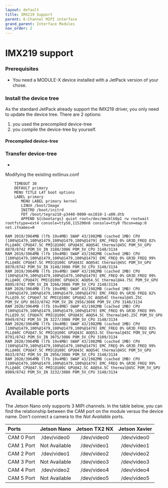 ```yaml
---
layout: default
title: IMX219 Support
parent: 6-Channel MIPI interface
grand_parent: Interface Modules
nav_order: 2
---
```


# IMX219 support

### Prerequisites

* You need a MODULE-X device installed with a JetPack version of your chose.

### Install the device tree

As the standard JetPack already support the IMX219 driver, you only need to update the device tree.
There are 2 options:
1. you used the precompiled device-tree
2. you compile the device-tree by yourself.

#### Precompiled device-tree



### Transfer device-tree

* 

Modifying the existing extlinux.conf


````text
    TIMEOUT 30
    DEFAULT primary
    MENU TITLE L4T boot options
    LABEL primary
       MENU LABEL primary kernel
       LINUX /boot/Image
       INITRD /boot/initrd
       FDT /boot/tegra210-p3448-0000-mx1010-1-a00.dtb
       APPEND ${cbootargs} quiet root=/dev/mmcblk0p1 rw rootwait rootfstype=ext4 console=ttyS0,115200n8 console=tty0 fbcon=map:0 net.ifnames=0
````

````
RAM 2019/3964MB (lfb 19x4MB) SWAP 43/1982MB (cached 1MB) CPU [100%@1479,100%@1479,100%@1479,100%@1479] EMC_FREQ 0% GR3D_FREQ 82% PLL@40C CPU@47.5C PMIC@100C GPU@43C AO@54C thermal@45C POM_5V_GPU 8870/8742 POM_5V_IN 3188/3086 POM_5V_CPU 3148/3134
RAM 2019/3964MB (lfb 19x4MB) SWAP 43/1982MB (cached 1MB) CPU [100%@1479,100%@1479,100%@1479,100%@1479] EMC_FREQ 0% GR3D_FREQ 99% PLL@40C CPU@47.5C PMIC@100C GPU@43C AO@54C thermal@45C POM_5V_GPU 8870/8742 POM_5V_IN 3148/3086 POM_5V_CPU 3148/3134
RAM 2019/3964MB (lfb 19x4MB) SWAP 43/1982MB (cached 1MB) CPU [100%@1479,100%@1479,100%@1479,100%@1479] EMC_FREQ 0% GR3D_FREQ 99% PLL@40C CPU@47C PMIC@100C GPU@43C AO@54.5C thermal@44.75C POM_5V_GPU 8895/8742 POM_5V_IN 3266/3086 POM_5V_CPU 3148/3134
RAM 2020/3964MB (lfb 19x4MB) SWAP 43/1982MB (cached 1MB) CPU [100%@1479,100%@1479,100%@1479,100%@1479] EMC_FREQ 0% GR3D_FREQ 82% PLL@39.5C CPU@47.5C PMIC@100C GPU@42.5C AO@54C thermal@45.25C POM_5V_GPU 8633/8742 POM_5V_IN 2956/3086 POM_5V_CPU 3148/3134
RAM 2020/3964MB (lfb 19x4MB) SWAP 43/1982MB (cached 1MB) CPU [100%@1479,100%@1479,100%@1479,100%@1479] EMC_FREQ 0% GR3D_FREQ 99% PLL@39.5C CPU@47C PMIC@100C GPU@43C AO@54.5C thermal@45.25C POM_5V_GPU 8949/8742 POM_5V_IN 3227/3086 POM_5V_CPU 3148/3134
RAM 2020/3964MB (lfb 19x4MB) SWAP 43/1982MB (cached 1MB) CPU [100%@1479,100%@1479,100%@1479,100%@1479] EMC_FREQ 0% GR3D_FREQ 83% PLL@40C CPU@47.5C PMIC@100C GPU@43C AO@53.5C thermal@45C POM_5V_GPU 8791/8742 POM_5V_IN 3075/3086 POM_5V_CPU 3109/3134
RAM 2020/3964MB (lfb 19x4MB) SWAP 43/1982MB (cached 1MB) CPU [100%@1479,100%@1479,100%@1479,100%@1479] EMC_FREQ 0% GR3D_FREQ 99% PLL@40C CPU@47.5C PMIC@100C GPU@43C AO@54C thermal@45C POM_5V_GPU 8633/8742 POM_5V_IN 2956/3086 POM_5V_CPU 3148/3134
RAM 2020/3964MB (lfb 19x4MB) SWAP 43/1982MB (cached 1MB) CPU [100%@1479,100%@1479,100%@1479,100%@1479] EMC_FREQ 0% GR3D_FREQ 99% PLL@40C CPU@47.5C PMIC@100C GPU@42.5C AO@54.5C thermal@45C POM_5V_GPU 8909/8742 POM_5V_IN 3232/3086 POM_5V_CPU 3148/3134
````




# Available ports

The Jetson Nano only supports 3 MIPI channels. 
In the table below, you can find the relationship between the CAM port on the module versus the device name.
Don't connect a camera to the *Not Available* ports.

| Ports      | Jetson Nano   | Jetson TX2 NX | Jetson Xavier |
|:-----------|:-------------:|:-------------:|:-------------:|
| CAM 0 Port | /dev/video0   | /dev/video0   | /dev/video0   |
| CAM 1 Port | Not Available | /dev/video1   | /dev/video1   |
| CAM 2 Port | /dev/video1   | /dev/video2   | /dev/video2   |
| CAM 3 Port | Not Available | /dev/video3   | /dev/video3   |
| CAM 4 Port | /dev/video2   | /dev/video4   | /dev/video4   |
| CAM 5 Port | Not Available | /dev/video5   | /dev/video5   |